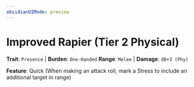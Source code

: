 ```yaml
---
obsidianUIMode: preview
---
```

# Improved Rapier (Tier 2 Physical)

**Trait**: `Presence` | **Burden**: `One-Handed`
**Range**: `Melee` | **Damage**: `d8+3 (Phy)`

**Feature**: Quick (When making an attack roll, mark a Stress to include an additional target in range)
